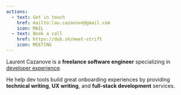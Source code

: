```yaml
---
actions:
  - text: Get in touch
    href: mailto:lau.cazanove@gmail.com
    icon: MAIL
  - text: Book a call
    href: https://dub.sh/meet-strift
    icon: MEETING
---
```


<!-- ## 👋 About me -->

Laurent Cazanove is a **freelance software engineer** specializing in [developer experience](/blog/freelance-business-launch).
<!--more-->
He help dev tools build great onboarding experiences by providing **technical writing**, **UX writing**, and **full-stack development** services.
